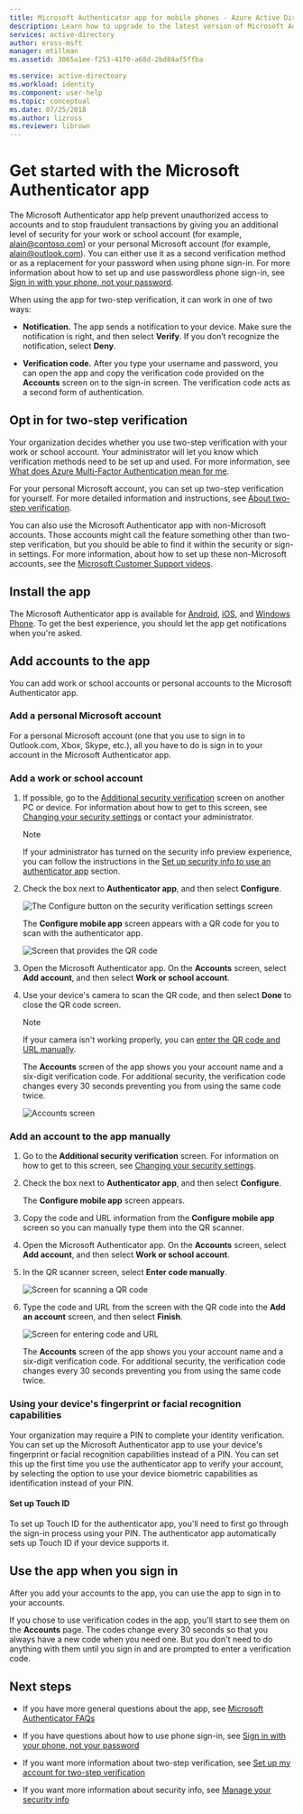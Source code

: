```yaml
---
title: Microsoft Authenticator app for mobile phones - Azure Active Directory | Microsoft Docs
description: Learn how to upgrade to the latest version of Microsoft Authenticator.
services: active-directory
author: eross-msft
manager: mtillman
ms.assetid: 3065a1ee-f253-41f0-a68d-2bd84af5ffba

ms.service: active-directoary
ms.workload: identity
ms.component: user-help
ms.topic: conceptual
ms.date: 07/25/2018
ms.author: lizross
ms.reviewer: librown
---
```


# Get started with the Microsoft Authenticator app

The Microsoft Authenticator app help prevent unauthorized access to accounts and to stop fraudulent transactions by giving you an additional level of security for your work or school account (for example, alain@contoso.com) or your personal Microsoft account (for example, alain@outlook.com). You can either use it as a second verification method or as a replacement for your password when using phone sign-in. For more information about how to set up and use passwordless phone sign-in, see [Sign in with your phone, not your password](microsoft-authenticator-app-phone-signin-faq.md).

When using the app for two-step verification, it can work in one of two ways:

- **Notification.** The app sends a notification to your device. Make sure the notification is right, and then select **Verify**. If you don’t recognize the notification, select **Deny**.

- **Verification code.** After you type your username and password, you can open the app and copy the verification code provided on the **Accounts** screen on to the sign-in screen. The verification code acts as a second form of authentication.

## Opt in for two-step verification

Your organization decides whether you use two-step verification with your work or school account. Your administrator will let you know which verification methods need to be set up and used. For more information, see [What does Azure Multi-Factor Authentication mean for me](multi-factor-authentication-end-user.md).

For your personal Microsoft account, you can set up two-step verification for yourself. For more detailed information and instructions, see [About two-step verification](https://support.microsoft.com/help/12408/microsoft-account-about-two-step-verification).

You can also use the Microsoft Authenticator app with non-Microsoft accounts. Those accounts might call the feature something other than two-step verification, but you should be able to find it within the security or sign-in settings. For more information, about how to set up these non-Microsoft accounts, see the [Microsoft Customer Support videos](https://www.youtube.com/playlist?list=PLyhj1WZ29G65QdD9NxTOAm8HwOS-OBUrX).

## Install the app

The Microsoft Authenticator app is available for [Android](https://go.microsoft.com/fwlink/?linkid=866594), [iOS](https://go.microsoft.com/fwlink/?linkid=866594), and [Windows Phone](http://go.microsoft.com/fwlink/?Linkid=825071). To get the best experience, you should let the app get notifications when you're asked. 

## Add accounts to the app

You can add work or school accounts or personal accounts to the Microsoft Authenticator app. 

### Add a personal Microsoft account

For a personal Microsoft account (one that you use to sign in to Outlook.com, Xbox, Skype, etc.), all you have to do is sign in to your account in the Microsoft Authenticator app.

### Add a work or school account

1. If possible, go to the [Additional security verification](aka.ms/mfasetup) screen on another PC or device. For information about how to get to this screen, see [Changing your security settings](multi-factor-authentication-end-user-manage-settings.md#where-to-find-the-settings-page) or contact your administrator.

    >[!Note]
    >If your administrator has turned on the security info preview experience, you can follow the instructions in the [Set up security info to use an authenticator app](security-info-setup-auth-app.md) section.

2. Check the box next to **Authenticator app**, and then select **Configure**.

    ![The Configure button on the security verification settings screen](./media/microsoft-authenticator-app-how-to/auth-app-configure.png)

    The **Configure mobile app** screen appears with a QR code for you to scan with the authenticator app.

    ![Screen that provides the QR code](./media/microsoft-authenticator-app-how-to/auth-app-barcode.png)

3. Open the Microsoft Authenticator app. On the **Accounts** screen, select **Add account**, and then select **Work or school account**.

4. Use your device's camera to scan the QR code, and then select **Done** to close the QR code screen.

    >[!Note]
    >If your camera isn't working properly, you can [enter the QR code and URL manually](#add-an-account-to-the-app-manually).

    The **Accounts** screen of the app shows you your account name and a six-digit verification code. For additional security, the verification code changes every 30 seconds preventing you from using the same code twice.  

    ![Accounts screen](./media/microsoft-authenticator-app-how-to/auth-app-accounts.png)

### Add an account to the app manually

1. Go to the **Additional security verification** screen. For information on how to get to this screen, see [Changing your security settings](multi-factor-authentication-end-user-manage-settings.md#where-to-find-the-settings-page).

2. Check the box next to **Authenticator app**, and then select **Configure**.

    The **Configure mobile app** screen appears.

3. Copy the code and URL information from the **Configure mobile app** screen so you can manually type them into the QR scanner.

4. Open the Microsoft Authenticator app. On the **Accounts** screen, select **Add account**, and then select **Work or school account**.

5. In the QR scanner screen, select **Enter code manually**.

    ![Screen for scanning a QR code](./media/microsoft-authenticator-app-how-to/auth-app-manual-code.png)
   
6. Type the code and URL from the screen with the QR code into the **Add an account** screen, and then select **Finish**.

    ![Screen for entering code and URL](./media/microsoft-authenticator-app-how-to/auth-app-code-url.png)

    The **Accounts** screen of the app shows you your account name and a six-digit verification code. For additional security, the verification code changes every 30 seconds preventing you from using the same code twice.

### Using your device's fingerprint or facial recognition capabilities

Your organization may require a PIN to complete your identity verification. You can set up the Microsoft Authenticator app to use your device's fingerprint or facial recognition capabilities instead of a PIN. You can set this up the first time you use the authenticator app to verify your account, by selecting the option to use your device biometric capabilities as identification instead of your PIN.

#### Set up Touch ID
To set up Touch ID for the authenticator app, you'll need to first go through the sign-in process using your PIN. The authenticator app automatically sets up Touch ID if your device supports it.

## Use the app when you sign in

After you add your accounts to the app, you can use the app to sign in to your accounts.

If you chose to use verification codes in the app, you'll start to see them on the **Accounts** page. The codes change every 30 seconds so that you always have a new code when you need one. But you don't need to do anything with them until you sign in and are prompted to enter a verification code.

## Next steps

- If you have more general questions about the app, see [Microsoft Authenticator FAQs](microsoft-authenticator-app-faq.md)

- If you have questions about how to use phone sign-in, see [Sign in with your phone, not your password](microsoft-authenticator-app-phone-signin-faq.md)

- If you want more information about two-step verification, see [Set up my account for two-step verification](multi-factor-authentication-end-user-first-time.md)

- If you want more information about security info, see [Manage your security info](security-info-manage-settings.md)
